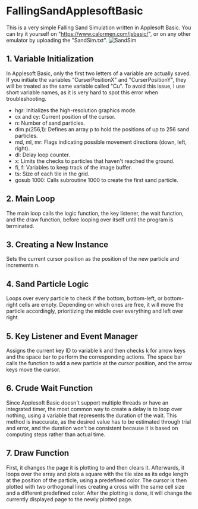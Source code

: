 # FallingSandApplesoftBasic
This is a very simple Falling Sand Simulation written in Applesoft Basic. You can try it yourself on "https://www.calormen.com/jsbasic/", or on any other emulator by uploading the "SandSim.txt".
![SandSim](https://github.com/LukeBarthel/FallingSandApplesoftBasic/assets/175216318/f5997894-9cb3-4ed7-a837-c2119168a471)

## 1. Variable Initialization
In Applesoft Basic, only the first two letters of a variable are actually saved. If you initiate the variables "CurserPositionX" and "CurserPositionY", they will be treated as the same variable called "Cu". To avoid this issue, I use short variable names, as it is very hard to spot this error when troubleshooting.

- hgr: Initializes the high-resolution graphics mode.
- cx and cy: Current position of the cursor.
- n: Number of sand particles.
- dim p(256,1): Defines an array p to hold the positions of up to 256 sand particles.
- md, ml, mr: Flags indicating possible movement directions (down, left, right).
- dl: Delay loop counter.
- x: Limits the checks to particles that haven't reached the ground.
- fi, f: Variables to keep track of the image buffer.
- ts: Size of each tile in the grid.
- gosub 1000: Calls subroutine 1000 to create the first sand particle.

## 2. Main Loop
The main loop calls the logic function, the key listener, the wait function, and the draw function, before looping over itself until the program is terminated.

## 3. Creating a New Instance
Sets the current cursor position as the position of the new particle and increments n.

## 4. Sand Particle Logic
Loops over every particle to check if the bottom, bottom-left, or bottom-right cells are empty. Depending on which ones are free, it will move the particle accordingly, prioritizing the middle over everything and left over right.

## 5. Key Listener and Event Manager
Assigns the current key ID to variable k and then checks k for arrow keys and the space bar to perform the corresponding actions. The space bar calls the function to add a new particle at the cursor position, and the arrow keys move the cursor.

## 6. Crude Wait Function
Since Applesoft Basic doesn't support multiple threads or have an integrated timer, the most common way to create a delay is to loop over nothing, using a variable that represents the duration of the wait. This method is inaccurate, as the desired value has to be estimated through trial and error, and the duration won't be consistent because it is based on computing steps rather than actual time.

## 7. Draw Function
First, it changes the page it is plotting to and then clears it. Afterwards, it loops over the array and plots a square with the tile size as its edge length at the position of the particle, using a predefined color. The cursor is then plotted with two orthogonal lines creating a cross with the same cell size and a different predefined color. After the plotting is done, it will change the currently displayed page to the newly plotted page.
